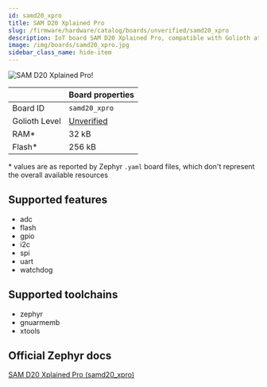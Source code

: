 ```yaml
---
id: samd20_xpro
title: SAM D20 Xplained Pro
slug: /firmware/hardware/catalog/boards/unverified/samd20_xpro
description: IoT board SAM D20 Xplained Pro, compatible with Golioth at unverified level.
image: /img/boards/samd20_xpro.jpg
sidebar_class_name: hide-item
---
```


[//]: # (This is an auto-generated file, do not edit! Changes to it will be lost upon re-generation)

![SAM D20 Xplained Pro!](/img/boards/samd20_xpro.jpg "SAM D20 Xplained Pro")

|                | Board properties     |
| -------------  | -------------------- |
| Board ID       | `samd20_xpro` |
| Golioth Level  | [Unverified](/firmware/hardware#unverified-boards) |
| RAM*           | 32 kB |
| Flash*         | 256 kB |

\* values are as reported by Zephyr `.yaml` board files, which don't represent the overall available resources



## Supported features

* adc
* flash
* gpio
* i2c
* spi
* uart
* watchdog

## Supported toolchains

* zephyr
* gnuarmemb
* xtools

## Official Zephyr docs

[SAM D20 Xplained Pro (samd20_xpro)](https://docs.zephyrproject.org/latest/boards/atmel/sam0/samd20_xpro/doc/index.html)
